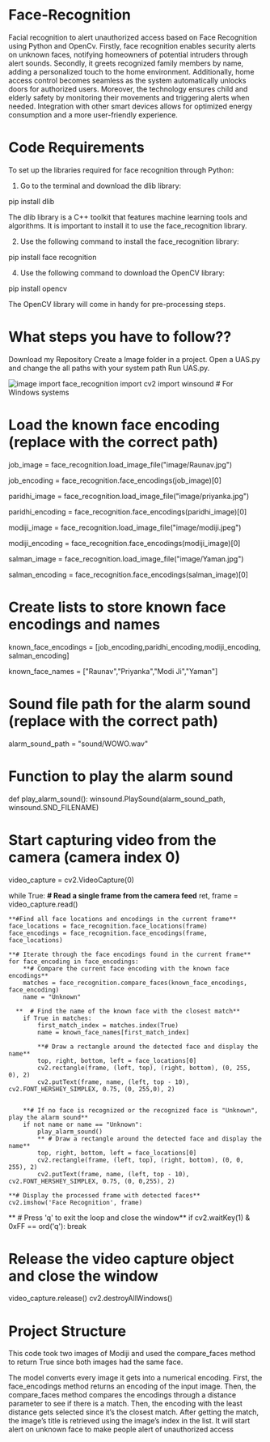 # Face-Recognition
Facial recognition to alert unauthorized access based on Face Recognition using Python and OpenCv.
Firstly, face recognition enables security alerts on unknown faces, notifying homeowners of potential intruders through alert sounds. Secondly, it greets recognized family members by name, adding a personalized touch to the home environment. Additionally, home access control becomes seamless as the system automatically unlocks doors for authorized users. 
Moreover, the technology ensures child and elderly safety by monitoring their movements and triggering alerts when needed. Integration with other smart devices allows for optimized energy consumption and a more user-friendly experience. 


# Code Requirements
To set up the libraries required for face recognition through Python:

1. Go to the terminal and download the dlib library:
   
pip install dlib

The dlib library is a C++ toolkit that features machine learning tools and algorithms. It is important to install it to use the face_recognition library.

2. Use the following command to install the face_recognition library:
   
pip install face recognition

4. Use the following command to download the OpenCV library:
   
pip install opencv

The OpenCV library will come in handy for pre-processing steps.

# What steps you have to follow??
Download my Repository
Create a Image folder in a project.
Open a UAS.py and change the all paths with your system path
Run UAS.py.

![image](https://github.com/Priyanka291988/Face-Recognition/assets/141348892/085e254b-f83d-4fb6-99a2-a3cadfe1677e)
import face_recognition
import cv2
import winsound  # For Windows systems

# Load the known face encoding (replace with the correct path)
job_image = face_recognition.load_image_file("image/Raunav.jpg")

job_encoding = face_recognition.face_encodings(job_image)[0]

paridhi_image = face_recognition.load_image_file("image/priyanka.jpg")

paridhi_encoding = face_recognition.face_encodings(paridhi_image)[0]


modiji_image = face_recognition.load_image_file("image/modiji.jpeg")

modiji_encoding = face_recognition.face_encodings(modiji_image)[0]

salman_image = face_recognition.load_image_file("image/Yaman.jpg")

salman_encoding = face_recognition.face_encodings(salman_image)[0]

# Create lists to store known face encodings and names
known_face_encodings = [job_encoding,paridhi_encoding,modiji_encoding, salman_encoding]

known_face_names = ["Raunav","Priyanka","Modi Ji","Yaman"]


# Sound file path for the alarm sound (replace with the correct path)
alarm_sound_path = "sound/WOWO.wav"
# Function to play the alarm sound
def play_alarm_sound():
    winsound.PlaySound(alarm_sound_path, winsound.SND_FILENAME)


# Start capturing video from the camera (camera index 0)
video_capture = cv2.VideoCapture(0)

while True:
    **# Read a single frame from the camera feed**
    ret, frame = video_capture.read()

    **#Find all face locations and encodings in the current frame**
    face_locations = face_recognition.face_locations(frame)
    face_encodings = face_recognition.face_encodings(frame, face_locations)

    **# Iterate through the face encodings found in the current frame**
    for face_encoding in face_encodings:
        **# Compare the current face encoding with the known face encodings**
        matches = face_recognition.compare_faces(known_face_encodings, face_encoding)
        name = "Unknown"

      **  # Find the name of the known face with the closest match**
        if True in matches:
            first_match_index = matches.index(True)
            name = known_face_names[first_match_index]

            **# Draw a rectangle around the detected face and display the name**
            top, right, bottom, left = face_locations[0]
            cv2.rectangle(frame, (left, top), (right, bottom), (0, 255, 0), 2)
            cv2.putText(frame, name, (left, top - 10), cv2.FONT_HERSHEY_SIMPLEX, 0.75, (0, 255,0), 2)

            
        **# If no face is recognized or the recognized face is "Unknown", play the alarm sound**
        if not name or name == "Unknown":
            play_alarm_sound()
            ** # Draw a rectangle around the detected face and display the name**
            top, right, bottom, left = face_locations[0]
            cv2.rectangle(frame, (left, top), (right, bottom), (0, 0, 255), 2)
            cv2.putText(frame, name, (left, top - 10), cv2.FONT_HERSHEY_SIMPLEX, 0.75, (0, 0,255), 2)
        
    **# Display the processed frame with detected faces**
    cv2.imshow('Face Recognition', frame)

   ** # Press 'q' to exit the loop and close the window**
    if cv2.waitKey(1) & 0xFF == ord('q'):
        break

# Release the video capture object and close the window
video_capture.release()
cv2.destroyAllWindows()


# Project Structure
This code took two images of Modiji and used the compare_faces method to return True since both images had the same face. 

The model converts every image it gets into a numerical encoding. First, the face_encodings method returns an encoding of the input image. Then, the compare_faces method compares the encodings through a distance parameter to see if there is a match. Then, the encoding with the least distance gets selected since it’s the closest match. After getting the match, the image’s title is retrieved using the image’s index in the list. It will start alert on unknown face to make people alert of unauthorized access
